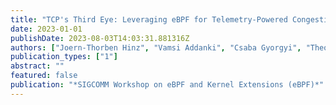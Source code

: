 ```yaml
---
title: "TCP's Third Eye: Leveraging eBPF for Telemetry-Powered Congestion Control"
date: 2023-01-01
publishDate: 2023-08-03T14:03:31.881316Z
authors: ["Joern-Thorben Hinz", "Vamsi Addanki", "Csaba Gyorgyi", "Theo Jepsen", "Stefan Schmid"]
publication_types: ["1"]
abstract: ""
featured: false
publication: "*SIGCOMM Workshop on eBPF and Kernel Extensions (eBPF)*"
---
```


